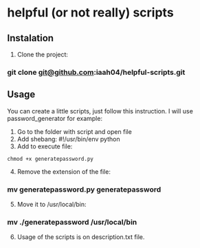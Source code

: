 # helpful (or not really) scripts

## Instalation

1. Clone the project:

### git clone git@github.com:iaah04/helpful-scripts.git

## Usage

You can create a little scripts, just follow this instruction. I will use password_generator for example:
1. Go to the folder with script and open file
2. Add shebang: #!/usr/bin/env python
3. Add to execute file: 

```
chmod +x generatepassword.py
```

4. Remove the extension of the file: 

### mv generatepassword.py generatepassword

5. Move it to /usr/local/bin: 

### mv ./generatepassword /usr/local/bin

6. Usage of the scripts is on description.txt file.
